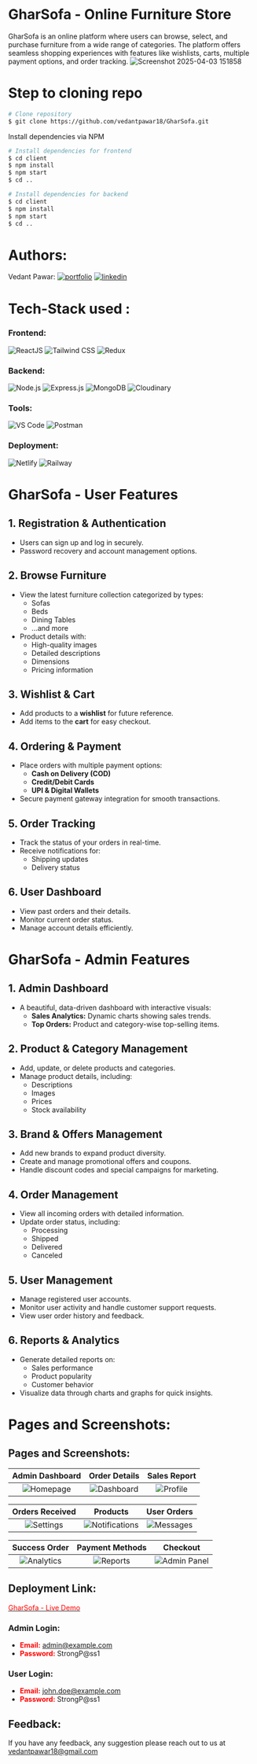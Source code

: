 # GharSofa - Online Furniture Store
GharSofa is an online platform where users can browse, select, and purchase furniture from a wide range of categories. The platform offers seamless shopping experiences with features like wishlists, carts, multiple payment options, and order tracking.
![Screenshot 2025-04-03 151858](https://github.com/user-attachments/assets/ebd3c75c-7037-4af7-99f2-13022cb11e92)

# Step to cloning repo

```bash
# Clone repository
$ git clone https://github.com/vedantpawar18/GharSofa.git
```
Install dependencies via NPM 

```bash
# Install dependencies for frontend
$ cd client
$ npm install
$ npm start
$ cd ..

# Install dependencies for backend
$ cd client
$ npm install
$ npm start
$ cd ..
```

# Authors:    
 Vedant Pawar:
[![portfolio](https://img.shields.io/badge/my_portfolio-000?style=for-the-badge&logo=ko-fi&logoColor=white)](https://github.com/vedantpawar18)
[![linkedin](https://img.shields.io/badge/linkedin-0A66C2?style=for-the-badge&logo=linkedin&logoColor=white)](https://www.linkedin.com/in/vedant-pawar-5319791b5/)  


# Tech-Stack used : 

### **Frontend:**  
![ReactJS](https://img.shields.io/badge/ReactJS-20232A?style=for-the-badge&logo=react&logoColor=61DAFB) ![Tailwind CSS](https://img.shields.io/badge/Tailwind%20CSS-06B6D4?style=for-the-badge&logo=tailwindcss&logoColor=white) ![Redux](https://img.shields.io/badge/Redux-593D88?style=for-the-badge&logo=redux&logoColor=white)  

### **Backend:**  
![Node.js](https://img.shields.io/badge/Node.js-339933?style=for-the-badge&logo=node.js&logoColor=white) ![Express.js](https://img.shields.io/badge/Express.js-000000?style=for-the-badge&logo=express&logoColor=white) ![MongoDB](https://img.shields.io/badge/MongoDB-43B02A?style=for-the-badge&logo=MongoDB&logoColor=white) ![Cloudinary](https://img.shields.io/badge/Cloudinary-0090C1?style=for-the-badge&logo=cloudinary&logoColor=white)  

### **Tools:**  
![VS Code](https://img.shields.io/badge/VS%20Code-007ACC?style=for-the-badge&logo=visualstudiocode&logoColor=white) ![Postman](https://img.shields.io/badge/Postman-FF6C37?style=for-the-badge&logo=postman&logoColor=white)  

### **Deployment:**  
![Netlify](https://img.shields.io/badge/Netlify-00C7B7?style=for-the-badge&logo=netlify&logoColor=white) ![Railway](https://img.shields.io/badge/Railway-1C1C1C?style=for-the-badge&logo=railway&logoColor=white)



# **GharSofa - User Features**

## **1. Registration & Authentication**
- Users can sign up and log in securely.
- Password recovery and account management options.

## **2. Browse Furniture**
- View the latest furniture collection categorized by types:
  - Sofas
  - Beds
  - Dining Tables
  - ...and more
- Product details with:
  - High-quality images
  - Detailed descriptions
  - Dimensions
  - Pricing information

## **3. Wishlist & Cart**
- Add products to a **wishlist** for future reference.
- Add items to the **cart** for easy checkout.

## **4. Ordering & Payment**
- Place orders with multiple payment options:
  - **Cash on Delivery (COD)**
  - **Credit/Debit Cards**
  - **UPI & Digital Wallets**
- Secure payment gateway integration for smooth transactions.

## **5. Order Tracking**
- Track the status of your orders in real-time.
- Receive notifications for:
  - Shipping updates
  - Delivery status

## **6. User Dashboard**
- View past orders and their details.
- Monitor current order status.
- Manage account details efficiently.


# **GharSofa - Admin Features**
## **1. Admin Dashboard**
- A beautiful, data-driven dashboard with interactive visuals:
  - **Sales Analytics:** Dynamic charts showing sales trends.
  - **Top Orders:** Product and category-wise top-selling items.

## **2. Product & Category Management**
- Add, update, or delete products and categories.
- Manage product details, including:
  - Descriptions
  - Images
  - Prices
  - Stock availability

## **3. Brand & Offers Management**
- Add new brands to expand product diversity.
- Create and manage promotional offers and coupons.
- Handle discount codes and special campaigns for marketing.

## **4. Order Management**
- View all incoming orders with detailed information.
- Update order status, including:
  - Processing
  - Shipped
  - Delivered
  - Canceled

## **5. User Management**
- Manage registered user accounts.
- Monitor user activity and handle customer support requests.
- View user order history and feedback.

## **6. Reports & Analytics**
- Generate detailed reports on:
  - Sales performance
  - Product popularity
  - Customer behavior
- Visualize data through charts and graphs for quick insights.


# Pages and Screenshots:
## Pages and Screenshots:

| **Admin Dashboard**        | **Order Details**        | **Sales Report**          |
|:--------------------:|:--------------------:|:--------------------:|
| ![Homepage](https://github.com/user-attachments/assets/cdf34dba-8870-41c8-ad6a-5eb0f42edcef) | ![Dashboard](https://github.com/user-attachments/assets/ab779a21-e361-4f23-aa66-801b96aa5e5f) | ![Profile](https://github.com/user-attachments/assets/5ae1759d-caa9-4506-8d99-3ac70e1b3e79) |

| **Orders Received**        | **Products**    | **User Orders**         |
|:--------------------:|:--------------------:|:--------------------:|
| ![Settings](https://github.com/user-attachments/assets/14f0eaab-6e61-43ac-a1b0-51d5f2ea9f56) | ![Notifications](https://github.com/user-attachments/assets/22fc5139-9478-45de-a3ef-792d4bb56a8f) | ![Messages](https://github.com/user-attachments/assets/032f0f0d-fc3e-4efe-981f-08d8e2f6766c) |

| **Success Order**       | **Payment Methods**          | **Checkout**      |
|:--------------------:|:--------------------:|:--------------------:|
| ![Analytics](https://github.com/user-attachments/assets/2b6a314e-873e-4ccb-9b68-01c4a42d3ac3) | ![Reports](https://github.com/user-attachments/assets/eb4cc04d-3f88-4482-9b49-7c11be8fbad0) | ![Admin Panel](https://github.com/user-attachments/assets/2957f83e-a341-4ecf-ae8e-92f26d1e1585) |


 
 
## Deployment Link:  
[<span style="color:red">GharSofa - Live Demo</span>](https://gharsofa.netlify.app/)

### Admin Login:
- <span style="color: red; font-weight: bold;">Email:</span> admin@example.com
- <span style="color: red; font-weight: bold;">Password:</span> StrongP@ss1

### User Login:
- <span style="color: red; font-weight: bold;">Email:</span> john.doe@example.com  
- <span style="color: red; font-weight: bold;">Password:</span> StrongP@ss1


## Feedback: 
If you have any feedback, any suggestion please reach out to us at 
vedantpawar18@gmail.com







